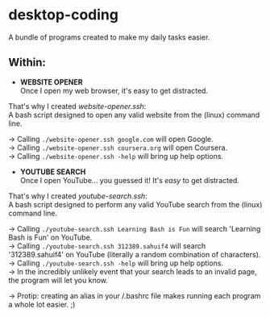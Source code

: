 # desktop-coding

A bundle of programs created to make my daily tasks easier.


## Within:

* **WEBSITE OPENER**\
Once I open my web browser, it's easy to get distracted.

That's why I created *website-opener.ssh*:\
A bash script designed to open any valid website from the (linux) command line.

-> Calling `./website-opener.ssh google.com` will open Google.\
-> Calling `./website-opener.ssh coursera.org` will open Coursera.\
-> Calling `./website-opener.ssh -help` will bring up help options.


* **YOUTUBE SEARCH**\
Once I open YouTube... you guessed it! It's *easy* to get distracted.

That's why I created *youtube-search.ssh*:\
A bash script designed to perform any valid YouTube search from the (linux) command line.

-> Calling `./youtube-search.ssh Learning Bash is Fun` will search 'Learning Bash is Fun' on YouTube.\
-> Calling `./youtube-search.ssh 312389.sahuif4` will search '312389.sahuif4' on YouTube (literally a random combination of characters).\
-> Calling `./youtube-search.ssh -help` will bring up help options.\
-> In the incredibly unlikely event that your search leads to an invalid page, the program will let you know.

-> Protip: creating an alias in your /.bashrc file makes running each program a whole lot easier. ;) 
